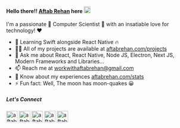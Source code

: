 #### Hello there!! [Aftab Rehan](https://aftabrehan.com) here <img width="18" src="https://github.com/TheDudeThatCode/TheDudeThatCode/raw/master/Assets/Hi.gif" />

I'm a passionate 🚀 Computer Scientist 🤖 with an insatiable love for technology! ❤️

- 🌱 Learning Swift alongside React Native 🔥
- 👨‍💻 All of my projects are available at [aftabrehan.com/projects](https://aftabrehan.com/portfolio)
- 💬 Ask me about React, React Native, Node JS, Electron, Next JS, Modern Frameworks and Libraries...
- 📫 Reach me at workwithaftabrehan@gmail.com
- 📄 Know about my experiences [aftabrehan.com/stats](https://aftabrehan.com/portfolio)
- ⚡ Fun fact: Well, The moon has moon-quakes 😀

##### Let's Connect

<p>
  <a href="https://linkedin.com/in/aftabrehan" target="_blank"><img src="https://static-00.iconduck.com/assets.00/linkedin-icon-2048x2048-ya5g47j2.png" alt="aftabrehan" height="30" width="30" /></a>
  <a href="https://twitter.com/aftabrehan_" target="_blank"><img src="https://cdn4.iconfinder.com/data/icons/social-media-icons-the-circle-set/48/twitter_circle-512.png" alt="aftabrehan" height="30" width="30" /></a>
  <a href="https://aftabrehan.com" target="_blank"><img src="https://cdn-icons-png.flaticon.com/512/841/841364.png" alt="aftabrehan" height="30" width="30" /></a>
  <a href="mailto:workwithaftabrehan@gmail.com" target="_blank"><img src="https://cdn.iconscout.com/icon/free/png-256/free-mail-1299-1100772.png?f=webp" alt="aftabrehan" height="30" width="30" /></a>
  <a href="https://medium.com/@aftabrehan" target="_blank"><img src="https://github-production-user-asset-6210df.s3.amazonaws.com/93012310/239690238-ab455b1f-cf97-43a9-bec3-d69bab860d5e.png" alt="aftabrehan" height="30" width="30" /></a>
</p>
